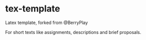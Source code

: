 # tex-template
Latex template, forked from @BerryPlay

For short texts like assignments, descriptions and brief proposals.
